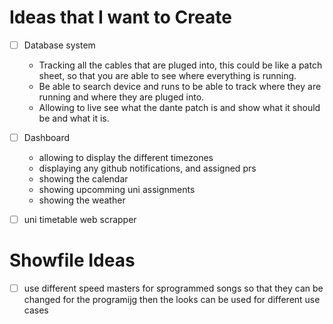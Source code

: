 # Ideas that I want to Create

- [ ] Database system
	- Tracking all the cables that are pluged into, this could be like a patch sheet, so that you are able to see where everything is running.
	- Be able to search device and runs to be able to track where they are running and where they are pluged into.
	- Allowing to live see what the dante patch is and show what it should be and what it is.
- [ ] Dashboard
    - allowing to display the different timezones
    - displaying any github notifications, and assigned prs
    - showing the calendar
    - showing upcomming uni assignments
    - showing the weather
- [ ] uni timetable web scrapper



# Showfile Ideas
- [ ] use different speed masters for sprogrammed songs so that they can be changed for the programijg then the looks can be used for different use cases
